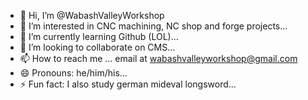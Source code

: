 - 👋 Hi, I’m @WabashValleyWorkshop
- 👀 I’m interested in CNC machining, NC shop and forge projects...
- 🌱 I’m currently learning Github (LOL)...
- 💞️ I’m looking to collaborate on CMS...
- 📫 How to reach me ...  email at wabashvalleyworkshop@gmail.com
- 😄 Pronouns: he/him/his...
- ⚡ Fun fact: I also study german mideval longsword...

<!---
WabashValleyWorkshop/WabashValleyWorkshop is a ✨ special ✨ repository because its `README.md` (this file) appears on your GitHub profile.
You can click the Preview link to take a look at your changes.
--->
